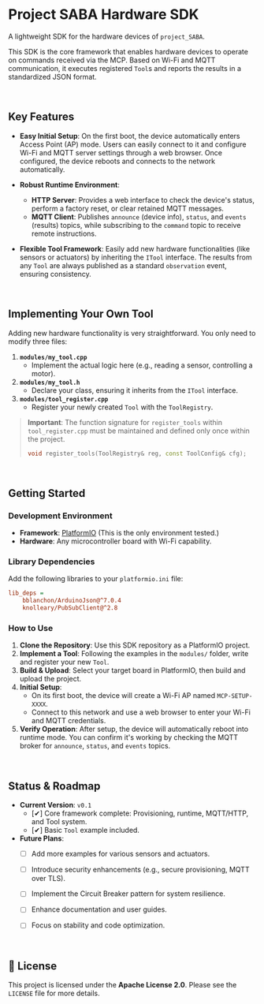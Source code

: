 
# Project SABA Hardware SDK

A lightweight SDK for the hardware devices of `project_SABA`.

This SDK is the core framework that enables hardware devices to operate on commands received via the MCP. Based on Wi-Fi and MQTT communication, it executes registered `Tool`s and reports the results in a standardized JSON format.

<br>

## Key Features

* **Easy Initial Setup**: On the first boot, the device automatically enters Access Point (AP) mode. Users can easily connect to it and configure Wi-Fi and MQTT server settings through a web browser. Once configured, the device reboots and connects to the network automatically.

* **Robust Runtime Environment**:
    * **HTTP Server**: Provides a web interface to check the device's status, perform a factory reset, or clear retained MQTT messages.
    * **MQTT Client**: Publishes `announce` (device info), `status`, and `events` (results) topics, while subscribing to the `command` topic to receive remote instructions.

* **Flexible Tool Framework**: Easily add new hardware functionalities (like sensors or actuators) by inheriting the `ITool` interface. The results from any `Tool` are always published as a standard `observation` event, ensuring consistency.

<br>

## Implementing Your Own Tool

Adding new hardware functionality is very straightforward. You only need to modify three files:

1.  **`modules/my_tool.cpp`**
    * Implement the actual logic here (e.g., reading a sensor, controlling a motor).
2.  **`modules/my_tool.h`**
    * Declare your class, ensuring it inherits from the `ITool` interface.
3.  **`modules/tool_register.cpp`**
    * Register your newly created `Tool` with the `ToolRegistry`.

> **Important**: The function signature for `register_tools` within `tool_register.cpp` must be maintained and defined only once within the project.
>
> ```cpp
> void register_tools(ToolRegistry& reg, const ToolConfig& cfg);
> ```

<br>

## Getting Started

### **Development Environment**

* **Framework**: [PlatformIO](https://platformio.org/) (This is the only environment tested.)
* **Hardware**: Any microcontroller board with Wi-Fi capability.

### **Library Dependencies**

Add the following libraries to your `platformio.ini` file:

```ini
lib_deps =
    bblanchon/ArduinoJson@^7.0.4
    knolleary/PubSubClient@^2.8
````

### **How to Use**

1.  **Clone the Repository**: Use this SDK repository as a PlatformIO project.
2.  **Implement a Tool**: Following the examples in the `modules/` folder, write and register your new `Tool`.
3.  **Build & Upload**: Select your target board in PlatformIO, then build and upload the project.
4.  **Initial Setup**:
      * On its first boot, the device will create a Wi-Fi AP named `MCP-SETUP-XXXX`.
      * Connect to this network and use a web browser to enter your Wi-Fi and MQTT credentials.
5.  **Verify Operation**: After setup, the device will automatically reboot into runtime mode. You can confirm it's working by checking the MQTT broker for `announce`, `status`, and `events` topics.

<br>

## Status & Roadmap

  * **Current Version**: `v0.1`
      * [✔] Core framework complete: Provisioning, runtime, MQTT/HTTP, and Tool system.
      * [✔] Basic `Tool` example included.
  * **Future Plans**:
      * [ ] Add more examples for various sensors and actuators.
      * [ ] Introduce security enhancements (e.g., secure provisioning, MQTT over TLS).
      * [ ] Implement the Circuit Breaker pattern for system resilience.
      * [ ] Enhance documentation and user guides.
      * [ ] Focus on stability and code optimization.


<br>

## 📜 License

This project is licensed under the **Apache License 2.0**. Please see the `LICENSE` file for more details.





